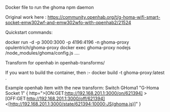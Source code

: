 Docker file to run the ghoma npm daemon

Original work here :
https://community.openhab.org/t/g-homa-wifi-smart-socket-emw302wf-and-emw302wfo-with-openhab2/21524

Quickstart commands:

docker run -d -p 3000:3000 -p 4196:4196 -n ghoma-proxy opulentrich/ghoma-proxy
docker exec ghoma-proxy nodejs /node_modules/ghoma/config.js ....

Transform for openhab in openhab-transforms/

If you want to build the container, then :-
docker build -t ghoma-proxy:latest .

Example openhab item with the new transform:
Switch GHoma1 "G-Homa Socket 1" { http=">[ON:GET:http://192.168.201.1:3000/on/621394] >[OFF:GET:http://192.168.201.1:3000/off/621394] <[http://192.168.201.1:3000/state/621394:10000:JS(ghoma.js)]" }
